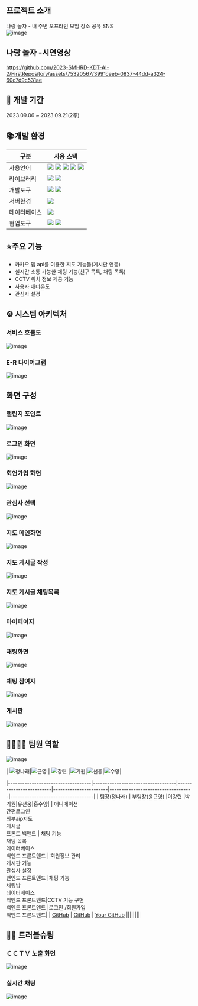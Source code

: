 ## 프로젝트 소개
나랑 놀자 - 내 주변 오프라인 모임 장소 공유  SNS  
![image](https://github.com/2023-SMHRD-KDT-AI-2/FirstRepository/assets/75320567/90fc9a8b-f3f1-4f2d-93ff-d7e6e6a57f4b)


## 나랑 놀자 -시연영상
https://github.com/2023-SMHRD-KDT-AI-2/FirstRepository/assets/75320567/3991ceeb-0837-44dd-a324-60c7d9c531ae


## 📅 개발 기간
2023.09.06 ~ 2023.09.21(2주)


## 📚개발 환경
| 구분 | 사용 스택 |
| --- | --- |
| 사용언어 | <img src="https://img.shields.io/badge/java-007396?style=for-the-badge&logo=java&logoColor=white">  <img src="https://img.shields.io/badge/html5-E34F26?style=for-the-badge&logo=html5&logoColor=white"> <img src="https://img.shields.io/badge/css-1572B6?style=for-the-badge&logo=css3&logoColor=white"> <img src="https://img.shields.io/badge/javascript-F7DF1E?style=for-the-badge&logo=javascript&logoColor=black"> <img src="https://img.shields.io/badge/jquery-0769AD?style=for-the-badge&logo=jquery&logoColor=white">| 
| 라이브러리 | <img src="https://img.shields.io/badge/socket(ws)-007396?style=for-the-badge&logo=java&logoColor=white"> <img src="https://img.shields.io/badge/bootstrap-7952B3?style=for-the-badge&logo=bootstrap&logoColor=white"> |
| 개발도구 |<img src="https://img.shields.io/badge/vscode-4285F4?style=for-the-badge&logo=visualstudiocode&logoColor=white"> <img src="https://img.shields.io/badge/eclips-2C2255?style=for-thebadge&logo=eclipseide&logoColor=white">|
| 서버환경 | <img src="https://img.shields.io/badge/apache tomcat-F8DC75?style=for- thebadge&logo=apachetomcat&logoColor=white"> |
| 데이터베이스 | <img src="https://img.shields.io/badge/oracle-F80000?style=for-the-badge&logo=oracle&logoColor=white"> |
| 협업도구 | <img src="https://img.shields.io/badge/github-181717?style=for-the-badge&logo=github&logoColor=white"> <img src="https://img.shields.io/badge/git-F05032?style=for-the-badge&logo=git&logoColor=white">|


## ⭐주요 기능
- 카카오 맵 api를 이용한 지도 기능들(게시판 연동)
- 실시간 소통 가능한 채팅 기능(친구 목록, 채팅 목록)
- CCTV 위치 정보 제공 기능
- 사용자 매너온도
- 관심사 설정


## ⚙ 시스템 아키텍처


### 서비스 흐름도
![image](https://github.com/2023-SMHRD-KDT-AI-2/FirstRepository/assets/75320567/fbab25a6-d9fe-4891-bac3-e8d0e12de7c9)

### E-R 다이어그램
![image](https://github.com/2023-SMHRD-KDT-AI-2/FirstRepository/assets/75320567/986f2865-f93b-4f56-9b35-483f6920d07a)

## 화면 구성


### 챌린지 포인트
![image](https://github.com/2023-SMHRD-KDT-AI-2/FirstRepository/assets/75320567/98188b6f-be36-4c32-9644-ede2010ffa01)


### 로그인 화면
![image](https://github.com/2023-SMHRD-KDT-AI-2/FirstRepository/assets/75320567/ad6d087b-8893-461b-8f16-9a161d34207c)


### 회언가입 화면
![image](https://github.com/2023-SMHRD-KDT-AI-2/FirstRepository/assets/75320567/0e824cc8-4a61-48ab-b02c-f362ee3028cd)


### 관심사 선택
![image](https://github.com/2023-SMHRD-KDT-AI-2/FirstRepository/assets/75320567/d1415dd9-4fd7-47b6-a255-fd3933cfe862)


### 지도 메인화면
![image](https://github.com/2023-SMHRD-KDT-AI-2/FirstRepository/assets/75320567/0ffa6e70-fd45-4c4e-8497-9c91bd443873)


### 지도 게시글 작성
![image](https://github.com/2023-SMHRD-KDT-AI-2/FirstRepository/assets/75320567/b5df3a7c-3e56-4a9e-b2d2-aa1773bb368d)


### 지도 게시글 채팅목록 
![image](https://github.com/2023-SMHRD-KDT-AI-2/FirstRepository/assets/75320567/2b09c2a6-ef2a-46e8-a263-748237b38ed2)


### 마이페이지
![image](https://github.com/2023-SMHRD-KDT-AI-2/FirstRepository/assets/75320567/8ba438b3-76c8-48e6-b47d-e11f355c7215)


### 채팅화면 
![image](https://github.com/2023-SMHRD-KDT-AI-2/FirstRepository/assets/75320567/cfbf3c41-f3e1-4976-9b80-e6c93362318a)


### 채팅 참여자
![image](https://github.com/2023-SMHRD-KDT-AI-2/FirstRepository/assets/75320567/a34dc87c-4803-4f44-8b37-0f1fb8f12c48)


### 게시판
![image](https://github.com/2023-SMHRD-KDT-AI-2/FirstRepository/assets/75320567/5a9fedcb-8f49-4ae1-b63a-860a6a78b8b2)




## 👨‍👩‍👦‍👦 팀원 역할
![image](https://github.com/2023-SMHRD-KDT-AI-2/FirstRepository/assets/75320567/294f5181-9e31-4155-b470-833e337618d4)

| ![정나래](https://github.com/2023-SMHRD-KDT-AI-2/FirstRepository/assets/75320567/7e24dc5d-17cb-4da6-bff5-6158879242e5)|![근영](https://github.com/2023-SMHRD-KDT-AI-2/FirstRepository/assets/75320567/a8bc7704-ea36-45b8-bc52-fc2c16643b92)
 | ![강련](https://github.com/2023-SMHRD-KDT-AI-2/FirstRepository/assets/75320567/12972ba8-7e87-436c-b336-add507697d66) |![기원](https://github.com/2023-SMHRD-KDT-AI-2/FirstRepository/assets/75320567/0d5f1ebc-1869-4a51-93a4-7db8180f57b4)|![선웅](https://github.com/2023-SMHRD-KDT-AI-2/FirstRepository/assets/75320567/5434300a-28bd-424f-b4c1-f6796fa8c228)|![수양](https://github.com/2023-SMHRD-KDT-AI-2/FirstRepository/assets/75320567/28e05f7f-6c81-40a7-acc3-4d0907a90c68)|
 
|-----------------------------------|-----------------------------------|-------------------------|-----------------------|-----------------------------------|-----------------------------------|
| 팀장(정나래) | 부팀장(윤근영) |이강련 |박기원|유선웅|홍수양|
| 애니메이션 <br> 간편로그인 <br> 외부aip지도  <br> 게시글 <br> 프톤트 백앤드 | 채팅 기능 <br> 채팅 목록 <br> 데이터베이스 <br> 백엔드 프론트앤드 | 회원정보 관리 <br> 게시판 기능 <br> 관심사 설정 <br> 밴엔드 프론트앤드 |채팅 기능 <br> 채팅방 <br> 데이터베이스 <br> 백엔드 프론트앤드|CCTV 기능 구현 <br> 백엔드 프론트엔드 |로그인 /회원가입 <br> 백엔드 프론트엔드|
| [GitHub](https://github.com/team_member_1) | [GitHub](https://github.com/team_member_2) | [Your GitHub](https://github.com/yourusername) ||||||||












## 🤾‍♂️ 트러블슈팅


### ＣＣＴＶ 노출 화면 
![image](https://github.com/2023-SMHRD-KDT-AI-2/FirstRepository/assets/75320567/83ac3aa3-05dd-4c70-8bef-59483fe20171)


### 실시간 채팅
![image](https://github.com/2023-SMHRD-KDT-AI-2/FirstRepository/assets/75320567/4893403a-dc90-4a10-afa3-b7cd268dba49)


